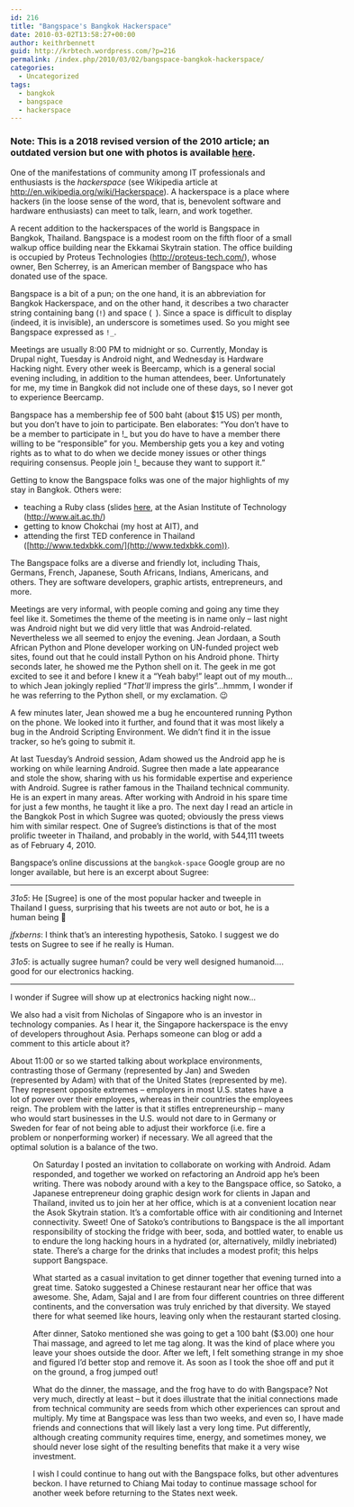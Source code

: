 ```yaml
---
id: 216
title: "Bangspace's Bangkok Hackerspace"
date: 2010-03-02T13:58:27+00:00
author: keithrbennett
guid: http://krbtech.wordpress.com/?p=216
permalink: /index.php/2010/03/02/bangspace-bangkok-hackerspace/
categories:
  - Uncategorized
tags:
  - bangkok
  - bangspace
  - hackerspace
---
```


### Note: This is a 2018 revised version of the 2010 article; an outdated version but one with photos is available [here](https://krbtech.wordpress.com/2010/03/02/bangspace-bangkok-hackerspace/).


One of the manifestations of community among IT professionals and enthusiasts is the _hackerspace_ (see Wikipedia article at <http://en.wikipedia.org/wiki/Hackerspace>). A hackerspace is a place where hackers (in the loose sense of the word, that is, benevolent software and hardware enthusiasts) can meet to talk, learn, and work together.

A recent addition to the hackerspaces of the world is Bangspace in Bangkok, Thailand. Bangspace is a modest room on the fifth floor of a small walkup office building near the Ekkamai Skytrain station. The office building is occupied by Proteus Technologies (<http://proteus-tech.com/>), whose owner, Ben Scherrey, is an American member of Bangspace who has donated use of the space.

Bangspace is a bit of a pun; on the one hand, it is an abbreviation for Bangkok Hackerspace, and on the other hand, it describes a two character string containing bang (`!`) and space (` `). Since a space is difficult to display (indeed, it is invisible), an underscore is sometimes used. So you might see Bangspace expressed as `!_`.

Meetings are usually 8:00 PM to midnight or so. Currently, Monday is Drupal night, Tuesday is Android night, and Wednesday is Hardware Hacking night. Every other week is Beercamp, which is a general social evening including, in addition to the human attendees, beer. Unfortunately for me, my time in Bangkok did not include one of these days, so I never got to experience Beercamp.

Bangspace has a membership fee of 500 baht (about $15 US) per month, but you don&#8217;t have to join to participate. Ben elaborates: &#8220;You don&#8217;t have to be a member to participate in !_ but you do have to have a member there willing to be &#8220;responsible&#8221; for you. Membership gets you a key and voting rights as to what to do when we decide money issues or other things requiring consensus. People join !_ because they want to support it.&#8221;

Getting to know the Bangspace folks was one of the major highlights of my stay in Bangkok. Others were:

  * teaching a Ruby class (slides [here](https://speakerdeck.com/keithrbennett/what-i-love-about-ruby), at the Asian Institute of Technology (<http://www.ait.ac.th/>)
  * getting to know Chokchai (my host at AIT), and
  * attending the first TED conference in Thailand ([http://www.tedxbkk.com/](http://www.tedxbkk.com)).

The Bangspace folks are a diverse and friendly lot, including Thais, Germans, French, Japanese, South Africans, Indians, Americans, and others. They are software developers, graphic artists, entrepreneurs, and more.

Meetings are very informal, with people coming and going any time they feel like it. Sometimes the theme of the meeting is in name only – last night was Android night but we did very little that was Android-related. Nevertheless we all seemed to enjoy the evening. Jean Jordaan, a South African Python and Plone developer working on UN-funded project web sites, found out that he could install Python on his Android phone. Thirty seconds later, he showed me the Python shell on it. The geek in me got excited to see it and before I knew it a “Yeah baby!” leapt out of my mouth&#8230;to which Jean jokingly replied “_That&#8217;ll_ impress the girls”&#8230;hmmm, I wonder if he was referring to the Python shell, or my exclamation. 😉

A few minutes later, Jean showed me a bug he encountered running Python on the phone. We looked into it further, and found that it was most likely a bug in the Android Scripting Environment. We didn’t find it in the issue tracker, so he’s going to submit it.

At last Tuesday’s Android session, Adam showed us the Android app he is working on while learning Android. Sugree then made a late appearance and stole the show, sharing with us his formidable expertise and experience with Android. Sugree is rather famous in the Thailand technical community. He is an expert in many areas. After working with Android in his spare time for just a few months, he taught it like a pro. The next day I read an article in the Bangkok Post in which Sugree was quoted; obviously the press views him with similar respect. One of Sugree’s distinctions is that of the most prolific tweeter in Thailand, and probably in the world, with 544,111 tweets as of February 4, 2010.

Bangspace&#8217;s online discussions at the `bangkok-space` Google group are no longer available, but here is an excerpt about Sugree:

* * * *

_31o5_: He [Sugree] is one of the most popular hacker and tweeple in Thailand I guess, surprising that his tweets are not auto or bot, he is a human being 🙂

_jfxberns_: I think that&#8217;s an interesting hypothesis, Satoko. I suggest we do tests on Sugree to see if he really is Human.

_31o5_: is actually sugree human? could be very well designed humanoid&#8230;. good for our electronics hacking.

* * * *

I wonder if Sugree will show up at electronics hacking night now&#8230;

We also had a visit from Nicholas of Singapore who is an investor in technology companies. As I hear it, the Singapore hackerspace is the envy of developers throughout Asia. Perhaps someone can blog or add a comment to this article about it?

About 11:00 or so we started talking about workplace environments, contrasting those of Germany (represented by Jan) and Sweden (represented by Adam) with that of the United States (represented by me). They represent opposite extremes – employers in most U.S. states have a lot of power over their employees, whereas in their countries the employees reign. The problem with the latter is that it stifles entrepreneurship – many who would start businesses in the U.S. would not dare to in Germany or Sweden for fear of not being able to adjust their workforce (i.e. fire a problem or nonperforming worker) if necessary. We all agreed that the optimal solution is a balance of the two.<figure id="attachment_250" class="thumbnail wp-caption aligncenter" style="width: 554px">

On Saturday I posted an invitation to collaborate on working with Android. Adam responded, and together we worked on refactoring an Android app he’s been writing. There was nobody around with a key to the Bangspace office, so Satoko, a Japanese entrepreneur doing graphic design work for clients in Japan and Thailand, invited us to join her at her office, which is at a convenient location near the Asok Skytrain station. It&#8217;s a comfortable office with air conditioning and Internet connectivity. Sweet! One of Satoko’s contributions to Bangspace is the all important responsibility of stocking the fridge with beer, soda, and bottled water, to enable us to endure the long hacking hours in a hydrated (or, alternatively, mildly inebriated) state. There’s a charge for the drinks that includes a modest profit; this helps support Bangspace.

What started as a casual invitation to get dinner together that evening turned into a great time. Satoko suggested a Chinese restaurant near her office that was awesome. She, Adam, Sajal and I are from four different countries on three different continents, and the conversation was truly enriched by that diversity. We stayed there for what seemed like hours, leaving only when the restaurant started closing.

After dinner, Satoko mentioned she was going to get a 100 baht ($3.00) one hour Thai massage, and agreed to let me tag along. It was the kind of place where you leave your shoes outside the door. After we left, I felt something strange in my shoe and figured I&#8217;d better stop and remove it. As soon as I took the shoe off and put it on the ground, a frog jumped out!

What do the dinner, the massage, and the frog have to do with Bangspace? Not very much, directly at least – but it does illustrate that the initial connections made from technical community are seeds from which other experiences can sprout and multiply. My time at Bangspace was less than two weeks, and even so, I have made friends and connections that will likely last a very long time. Put differently, although creating community requires time, energy, and sometimes money, we should never lose sight of the resulting benefits that make it a very wise investment.

I wish I could continue to hang out with the Bangspace folks, but other adventures beckon. I have returned to Chiang Mai today to continue massage school for another week before returning to the States next week.
